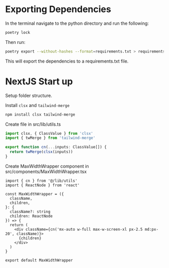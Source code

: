 # Exporting Dependencies

In the terminal navigate to the python directory and run the following:

```bash
poetry lock
```

Then run:

```bash
poetry export --without-hashes --format=requirements.txt > requirements.txt
```

This will export the dependencies to a requirements.txt file.

# NextJS Start up

Setup folder structure.

Install `clsx` and `tailwind-merge`

```bash
npm install clsx tailwind-merge
```

Create file in src/lib/utils.ts

```ts
import clsx, { ClassValue } from 'clsx'
import { twMerge } from 'tailwind-merge'

export function cn(...inputs: ClassValue[]) {
  return twMerge(clsx(inputs))
}

```

Create MaxWidthWrapper component in src/components/MaxWidthWrapper.tsx

```tsx
import { cn } from '@/lib/utils'
import { ReactNode } from 'react'

const MaxWidthWrapper = ({
  className,
  children,
}: {
  className?: string
  children: ReactNode
}) => {
  return (
    <div className={cn('mx-auto w-full max-w-screen-xl px-2.5 md:px-20', className)}>
      {children}
    </div>
  )
}

export default MaxWidthWrapper

```
